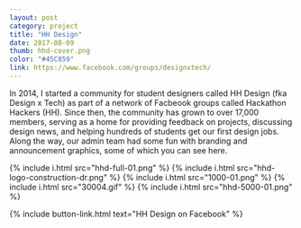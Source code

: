 ```yaml
---
layout: post
category: project
title: "HH Design"
date: 2017-08-09
thumb: hhd-cover.png
color: "#45C859"
link: https://www.facebook.com/groups/designxtech/
---
```


In 2014, I started a community for student designers called HH Design (fka Design x Tech) as part of a network of Facbeook groups called Hackathon Hackers (HH). Since then, the community has grown to over 17,000 members, serving as a home for providing feedback on projects, discussing design news, and helping hundreds of students get our first design jobs. Along the way, our admin team had some fun with branding and announcement graphics, some of which you can see here.

{% include i.html src="hhd-full-01.png" %}
{% include i.html src="hhd-logo-construction-dr.png" %}
{% include i.html src="1000-01.png" %}
{% include i.html src="30004.gif" %}
{% include i.html src="hhd-5000-01.png" %}

{% include button-link.html text="HH Design on Facebook" %}
